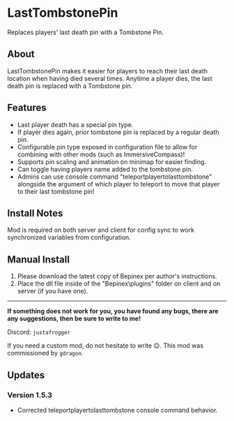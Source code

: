 # LastTombstonePin

Replaces players' last death pin with a Tombstone Pin.

## About

LastTombstonePin makes it easier for players to reach their last death location when having died several times. Anytime a player dies, the last death pin is replaced with a Tombstone pin.

## Features

- Last player death has a special pin type.
- If player dies again, prior tombstone pin is replaced by a regular death pin.
- Configurable pin type exposed in configuration file to allow for combining with other mods (such as ImmersiveCompass)!
- Supports pin scaling and animation on minimap for easier finding.
- Can toggle having players name added to the tombstone pin.
- Admins can use console command "teleportplayertolasttombstone" alongside the argument of which player to teleport to move that player to their last tombstone pin!

## Install Notes

Mod is required on both server and client for config sync to work synchronized variables from configuration.

## Manual Install

1. Please download the latest copy of Bepinex per author's instructions.
2. Place the dll file inside of the "Bepinex\plugins\" folder on client and on server (if you have one).

---

**If something does not work for you, you have found any bugs, there are any suggestions, then be sure to write to me!**

Discord: `justafrogger`

If you need a custom mod, do not hesitate to write 😉.
This mod was commissioned by `gdragon`.

## Updates

### Version 1.5.3
- Corrected teleportplayertolasttombstone console command behavior.
